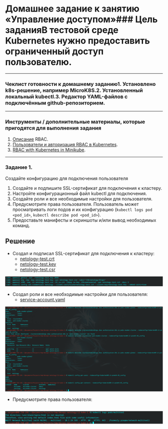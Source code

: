 # Домашнее задание к занятию «Управление доступом»### Цель заданияВ тестовой среде Kubernetes нужно предоставить ограниченный доступ пользователю.
------
### Чеклист готовности к домашнему заданию1. Установлено k8s-решение, например MicroK8S.2. Установленный локальный kubectl.3. Редактор YAML-файлов с подключённым github-репозиторием.
------
### Инструменты / дополнительные материалы, которые пригодятся для выполнения задания
1. [Описание](https://kubernetes.io/docs/reference/access-authn-authz/rbac/) RBAC.
2. [Пользователи и авторизация RBAC в Kubernetes](https://habr.com/ru/company/flant/blog/470503/).
3. [RBAC with Kubernetes in Minikube](https://medium.com/@HoussemDellai/rbac-with-kubernetes-in-minikube-4deed658ea7b).
------
### Задание 1. 
Создайте конфигурацию для подключения пользователя
1. Создайте и подпишите SSL-сертификат для подключения к кластеру.
2. Настройте конфигурационный файл kubectl для подключения.
3. Создайте роли и все необходимые настройки для пользователя.
4. Предусмотрите права пользователя. Пользователь может просматривать логи подов и их конфигурацию (`kubectl logs pod <pod_id>`, `kubectl describe pod <pod_id>`).
5. Предоставьте манифесты и скриншоты и/или вывод необходимых команд.

## Решение

- Создал и подписал SSL-сертификат для подключения к кластеру:
    - [netology-test.crt](./netology-test.crt)
    - [netology-test.key](./netology-test.key)
    - [netology-test.csr](./netology-test.csr)

![alt text](./src/image.png)

- Создал роли и все необходимые настройки для пользователя:
    - [service-account.yaml](./service-account.yaml)

![alt text](./src/image-1.png)

- Предусмотрите права пользователя:

![alt text](./src/image-2.png)
------
